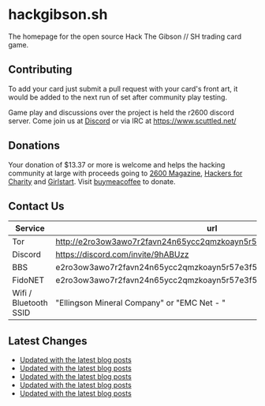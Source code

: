 # hackgibson.sh
The homepage for the open source Hack The Gibson // SH trading card game.


## Contributing

To add your card just submit a pull request with your card's front art, it would be added to the next run of set after community play testing.

Game play and discussions over the project is held the r2600 discord server. Come join us at [Discord](https://discord.com/invite/9hABUzz) or via IRC at https://www.scuttled.net/


## Donations

Your donation of $13.37 or more is welcome and helps the hacking community at large with proceeds going to [2600 Magazine](https://2600.com/), [Hackers for Charity](https://hackersforcharity.org) and [Girlstart](https://girlstart.org).  Visit [buymeacoffee](https://www.buymeacoffee.com/hackgibson.sh) to donate.


## Contact Us

Service | url
-|-
Tor | http://e2ro3ow3awo7r2favn24n65ycc2qmzkoayn5r57e3f56nvjwdcgg32ad.onion
Discord | https://discord.com/invite/9hABUzz
BBS | e2ro3ow3awo7r2favn24n65ycc2qmzkoayn5r57e3f56nvjwdcgg32ad.onion:23
FidoNET | e2ro3ow3awo7r2favn24n65ycc2qmzkoayn5r57e3f56nvjwdcgg32ad.onion:24554
Wifi / Bluetooth SSID | "Ellingson Mineral Company" or "EMC Net - <fidonet address>"

## Latest Changes
<!-- BLOG-POST-LIST:START -->
- [Updated with the latest blog posts](https://github.com/DFW2600/hackgibson.sh/commit/dc3af332dd8185676e0d3b4be7b42cb9bd612721)
- [Updated with the latest blog posts](https://github.com/DFW2600/hackgibson.sh/commit/f5827c68ceb62f5d85e19924f8ba6a73e8a85cb7)
- [Updated with the latest blog posts](https://github.com/DFW2600/hackgibson.sh/commit/fdf87b8ea062cded10a6f96e1d240754215f4e20)
- [Updated with the latest blog posts](https://github.com/DFW2600/hackgibson.sh/commit/160704fec2b47e3c22ca70c3d5e5b97e38e51cf5)
- [Updated with the latest blog posts](https://github.com/DFW2600/hackgibson.sh/commit/5ddd9ca197b45d987bcbc98252041937448eee40)
<!-- BLOG-POST-LIST:END -->
